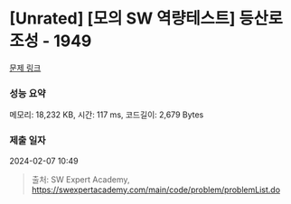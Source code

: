 # [Unrated] [모의 SW 역량테스트] 등산로 조성 - 1949 

[문제 링크](https://swexpertacademy.com/main/code/problem/problemDetail.do?contestProbId=AV5PoOKKAPIDFAUq) 

### 성능 요약

메모리: 18,232 KB, 시간: 117 ms, 코드길이: 2,679 Bytes

### 제출 일자

2024-02-07 10:49



> 출처: SW Expert Academy, https://swexpertacademy.com/main/code/problem/problemList.do